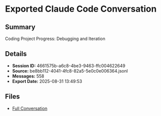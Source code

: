 # Exported Claude Code Conversation

## Summary
Coding Project Progress: Debugging and Iteration

## Details
- **Session ID:** 4661575b-a6c8-4be3-9463-ffc004622649
- **Source:** be8bb112-4041-4fc8-82a5-5e0c0e006364.jsonl
- **Messages:** 558
- **Export Date:** 2025-08-31 13:49:53

## Files
- [Full Conversation](./conversation_4661575b-a6c8-4be3-9463-ffc004622649.md)
